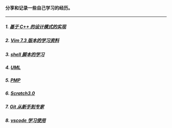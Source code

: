 #### 分享和记录一些自己学习的经历。

---

##### 1. [基于 C++ 的设计模式的实现](/design_pattern)

##### 2. [Vim 7.3 版本的学习资料](/vim/vimTips-v7.3.txt)

##### 3. [shell 脚本的学习](/shell)

##### 4. [UML](/UML)

##### 5. [PMP](/PMP)

##### 6. [Scratch3.0](/Scratch3.0)

##### 7. [Git 从新手到专家](/git/git_From_novice_to_master-print.md)

##### 8. [vscode 学习使用](/vxcode)





